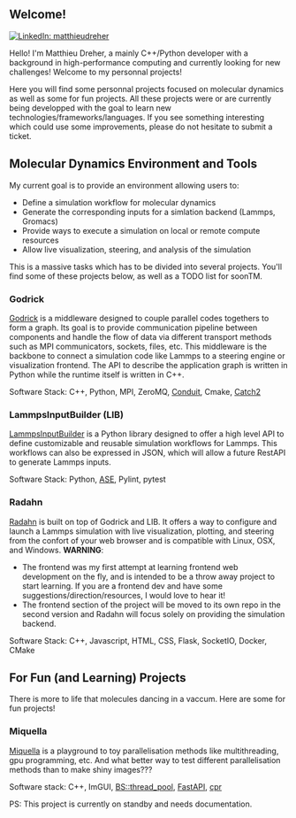 ## Welcome!

[![LinkedIn: matthieudreher](https://img.shields.io/badge/LinkedIn-0077B5?style=for-the-badge&logo=linkedin&logoColor=white)](https://www.linkedin.com/in/matthieu-dreher)

Hello! I'm Matthieu Dreher, a mainly C++/Python developer with a background in high-performance computing and currently looking for new challenges! Welcome to my personnal projects! 

Here you will find some personnal projects focused on molecular dynamics as well as some for fun projects. 
All these projects were or are currently being developped with the goal to learn new technologies/frameworks/languages. If you see something interesting which could use some improvements, please do not hesitate to submit a ticket.

## Molecular Dynamics Environment and Tools

My current goal is to provide an environment allowing users to:
- Define a simulation workflow for molecular dynamics
- Generate the corresponding inputs for a simlation backend (Lammps, Gromacs)
- Provide ways to execute a simulation on local or remote compute resources
- Allow live visualization, steering, and analysis of the simulation
  
This is a massive tasks which has to be divided into several projects. You'll find some of these projects below, as well as a TODO list for soonTM.

### Godrick

[Godrick](https://github.com/madreher/Godrick) is a middleware designed to couple parallel codes togethers to form a graph. Its goal is to provide communication pipeline between components and handle the flow of data via different transport methods such as MPI communicators, sockets, files, etc.
This middleware is the backbone to connect a simulation code like Lammps to a steering engine or visualization frontend. The API to describe the application graph is written in Python while the runtime itself is written in C++.

Software Stack: C++, Python, MPI, ZeroMQ, [Conduit](https://llnl-conduit.readthedocs.io/en/latest/index.html), Cmake, [Catch2](https://github.com/catchorg/Catch2)

### LammpsInputBuilder (LIB)

[LammpsInputBuilder](https://github.com/madreher/LammpsInputBuilder) is a Python library designed to offer a high level API to define customizable and reusable simulation workflows for Lammps. This workflows can also be expressed in JSON, which will allow a future RestAPI to generate Lammps inputs.

Software Stack: Python, [ASE](https://wiki.fysik.dtu.dk/ase/), Pylint, pytest

### Radahn 

[Radahn](https://github.com/madreher/radahn) is built on top of Godrick and LIB. It offers a way to configure and launch a Lammps simulation with live visualization, plotting, and steering from the confort of your web browser and is compatible with Linux, OSX, and Windows. 
**WARNING**: 
- The frontend was my first attempt at learning frontend web development on the fly, and is intended to be a throw away project to start learning. If you are a frontend dev and have some suggestions/direction/resources, I would love to hear it!
- The frontend section of the project will be moved to its own repo in the second version and Radahn will focus solely on providing the simulation backend.

Software Stack: C++, Javascript, HTML, CSS, Flask, SocketIO, Docker, CMake 

## For Fun (and Learning) Projects

There is more to life that molecules dancing in a vaccum. Here are some for fun projects!

### Miquella 

[Miquella](https://github.com/madreher/miquella) is a playground to toy parallelisation methods like multithreading, gpu programming, etc. And what better way to test different parallelisation methods than to make shiny images???

Software stack: C++, ImGUI, [BS::thread_pool](https://github.com/bshoshany/thread-pool), [FastAPI](https://fastapi.tiangolo.com/), [cpr](https://github.com/libcpr/cpr)

PS: This project is currently on standby and needs documentation.




<!--
**madreher/madreher** is a ✨ _special_ ✨ repository because its `README.md` (this file) appears on your GitHub profile.

Here are some ideas to get you started:

- 🔭 I’m currently working on ...
- 🌱 I’m currently learning ...
- 👯 I’m looking to collaborate on ...
- 🤔 I’m looking for help with ...
- 💬 Ask me about ...
- 📫 How to reach me: ...
- 😄 Pronouns: ...
- ⚡ Fun fact: ...
-->
